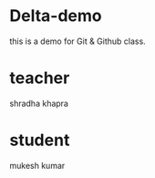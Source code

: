 # Delta-demo
this is a demo for Git &amp; Github class.


# teacher
shradha khapra
# student
mukesh  kumar